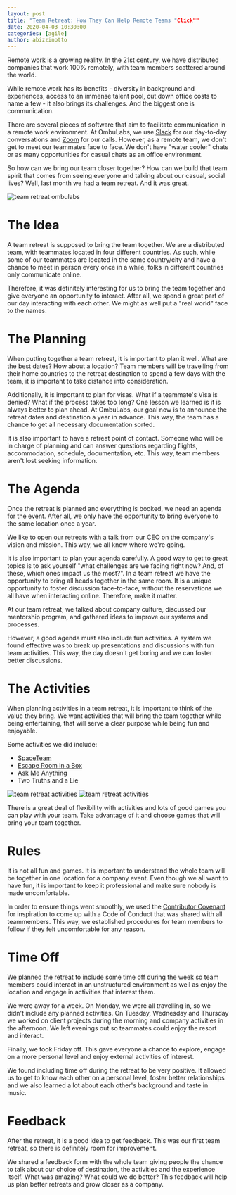 ```yaml
---
layout: post
title: "Team Retreat: How They Can Help Remote Teams "Click""
date: 2020-04-03 10:30:00
categories: [agile]
author: abizzinotto
---
```


Remote work is a growing reality. In the 21st century, we have distributed companies that work 100% remotely, with team members scattered around the world.

While remote work has its benefits - diversity in background and experiences, access to an immense talent pool, cut down office costs to name a few - it also brings its challenges. And the biggest one is communication.

There are several pieces of software that aim to facilitate communication in a remote work environment. At OmbuLabs, we use [Slack](https://slack.com) for our day-to-day conversations and [Zoom](https://zoom.us/) for our calls. However, as a remote team, we don't get to meet our teammates face to face. We don't have "water cooler" chats or as many opportunities for casual chats as an office environment.

So how can we bring our team closer together? How can we build that team spirit that comes from seeing everyone and talking about our casual, social lives? Well, last month we had a team retreat. And it was great.

<img src="/blog/assets/images/team_retreat/team-retreat-official.jpg" alt="team retreat ombulabs" class="medium-img">

<!--more-->

# The Idea

A team retreat is supposed to bring the team together. We are a distributed team, with teammates located in four different countries. As such, while some of our teammates are located in the same country/city and have a chance to meet in person every once in a while, folks in different countries only communicate online.

Therefore, it was definitely interesting for us to bring the team together and give everyone an opportunity to interact. After all, we spend a great part of our day interacting with each other. We might as well put a "real world" face to the names.

# The Planning

When putting together a team retreat, it is important to plan it well. What are the best dates? How about a location? Team members will be travelling from their home countries to the retreat destination to spend a few days with the team, it is important to take distance into consideration.

Additionally, it is important to plan for visas. What if a teammate's Visa is denied? What if the process takes too long? One lesson we learned is it is always better to plan ahead. At OmbuLabs, our goal now is to announce the retreat dates and destination a year in advance. This way, the team has a chance to get all necessary documentation sorted.

It is also important to have a retreat point of contact. Someone who will be in charge of planning and can answer questions regarding flights, accommodation, schedule, documentation, etc. This way, team members aren't lost seeking information.

# The Agenda

Once the retreat is planned and everything is booked, we need an agenda for the event. After all, we only have the opportunity to bring everyone to the same location once a year.

We like to open our retreats with a talk from our CEO on the company's vision and mission. This way, we all know where we're going.

It is also important to plan your agenda carefully. A good way to get to great topics is to ask yourself "what challenges are we facing right now? And, of these, which ones impact us the most?". In a team retreat we have the opportunity to bring all heads together in the same room. It is a unique opportunity to foster discussion face-to-face, without the reservations we all have when interacting online. Therefore, make it matter.

At our team retreat, we talked about company culture, discussed our mentorship program, and gathered ideas to improve our systems and processes.

However, a good agenda must also include fun activities. A system we found effective was to break up presentations and discussions with fun team activities. This way, the day doesn't get boring and we can foster better discussions.

# The Activities

When planning activities in a team retreat, it is important to think of the value they bring. We want activities that will bring the team together while being entertaining, that will serve a clear purpose while being fun and enjoyable.

Some activities we did include:

- [SpaceTeam](http://playspaceteam.com)
- [Escape Room in a Box](http://www.escaperoominabox.com/en-us)
- Ask Me Anything
- Two Truths and a Lie

<img src="/blog/assets/images/team_retreat/team-retreat-activities.jpg" alt="team retreat activities" class="medium-img">

<img src="/blog/assets/images/team_retreat/team-retreat-activities2.jpg" alt="team retreat activities" class="medium-img">

There is a great deal of flexibility with activities and lots of good games you can play with your team. Take advantage of it and choose games that will bring your team together.

# Rules

It is not all fun and games. It is important to understand the whole team will be together in one location for a company event. Even though we all want to have fun, it is important to keep it professional and make sure nobody is made uncomfortable.

In order to ensure things went smoothly, we used the [Contributor Covenant](https://www.contributor-covenant.org/) for inspiration to come up with a Code of Conduct that was shared with all teammembers. This way, we established procedures for team members to follow if they felt uncomfortable for any reason.

# Time Off

We planned the retreat to include some time off during the week so team members could interact in an unstructured environment as well as enjoy the location and engage in activities that interest them.

We were away for a week. On Monday, we were all travelling in, so we didn't include any planned activities. On Tuesday, Wednesday and Thursday we worked on client projects during the morning and company activities in the afternoon. We left evenings out so teammates could enjoy the resort and interact.

Finally, we took Friday off. This gave everyone a chance to explore, engage on a more personal level and enjoy external activities of interest.

We found including time off during the retreat to be very positive. It allowed us to get to know each other on a personal level, foster better relationships and we also learned a lot about each other's background and taste in music.

# Feedback

After the retreat, it is a good idea to get feedback. This was our first team retreat, so there is definitely room for improvement.

We shared a feedback form with the whole team giving people the chance to talk about our choice of destination, the activities and the experience itself. What was amazing? What could we do better? This feedback will help us plan better retreats and grow closer as a company.
